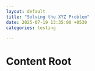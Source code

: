 ```yaml
---
layout: default
title: "Solving the XYZ Problem"
date: 2025-07-19 13:35:00 +0530
categories: testing

---
```


# Content Root

